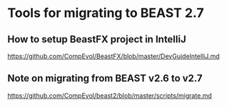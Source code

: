# Tools for migrating to BEAST 2.7

## How to setup BeastFX project in IntelliJ

https://github.com/CompEvol/BeastFX/blob/master/DevGuideIntelliJ.md

## Note on migrating from BEAST v2.6 to v2.7

https://github.com/CompEvol/beast2/blob/master/scripts/migrate.md

